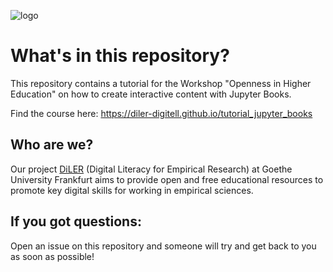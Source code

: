 ![logo](static/logo.png)

# What's in this repository?

This repository contains a tutorial for the Workshop "Openness in Higher Education" on how to create interactive content with Jupyter Books.

Find the course here: https://diler-digitell.github.io/tutorial_jupyter_books

## Who are we?
Our project [DiLER](https://diler-digitell.github.io/examples.html) (Digital Literacy for Empirical Research) at Goethe University Frankfurt aims to provide open and free educational resources to promote key digital skills for working in empirical sciences.

## If you got questions:
Open an issue on this repository and someone will try and get back to you as soon as possible!

